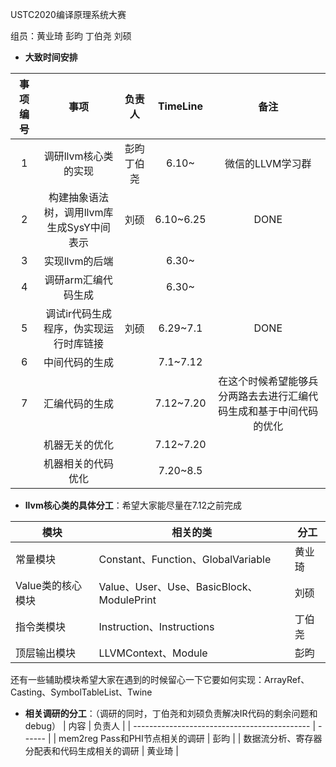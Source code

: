 USTC2020编译原理系统大赛

组员：黄业琦 彭昀 丁伯尧 刘硕

* **大致时间安排**

| 事项编号 |                    事项                    |   负责人    | TimeLine  |                             备注                             |
| :------: | :----------------------------------------: | :---------: | :-------: | :----------------------------------------------------------: |
|    1     |            调研llvm核心类的实现            | 彭昀 丁伯尧 |   6.10~   |                       微信的LLVM学习群                       |
|    2     | 构建抽象语法树，调用llvm库生成SysY中间表示 |    刘硕     | 6.10~6.25 |                             DONE                             |
|    3     |               实现llvm的后端               |             |   6.30~   |                                                              |
|    4     |            调研arm汇编代码生成             |             |   6.30~   |                                                              |
|    5     |   调试ir代码生成程序，伪实现运行时库链接   |    刘硕     | 6.29~7.1  |                             DONE                             |
|    6     |               中间代码的生成               |             | 7.1~7.12  |                                                              |
|    7     |               汇编代码的生成               |             | 7.12~7.20 | 在这个时候希望能够兵分两路去去进行汇编代码生成和基于中间代码的优化 |
|          |               机器无关的优化               |             | 7.12~7.20 |                                                              |
|          |             机器相关的代码优化             |             | 7.20~8.5  |                                                              |



* **llvm核心类的具体分工**：希望大家能尽量在7.12之前完成

| 模块              | 相关的类                           | 分工   |
| ----------------- | ---------------------------------- | ------ |
| 常量模块          | Constant、Function、GlobalVariable | 黄业琦 |
| Value类的核心模块 | Value、User、Use、BasicBlock、ModulePrint       | 刘硕   |
| 指令类模块        | Instruction、Instructions          | 丁伯尧 |
| 顶层输出模块      | LLVMContext、Module                | 彭昀   |

还有一些辅助模块希望大家在遇到的时候留心一下它要如何实现：ArrayRef、Casting、SymbolTableList、Twine

* **相关调研的分工**：（调研的同时，丁伯尧和刘硕负责解决IR代码的剩余问题和debug）
| 内容                                         | 负责人 |
| -------------------------------------------- | ------ |
| mem2reg Pass和PHI节点相关的调研              | 彭昀   |
| 数据流分析、寄存器分配表和代码生成相关的调研 | 黄业琦 |

